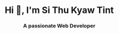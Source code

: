 <h1 align="center">Hi 👋, I'm Si Thu Kyaw Tint</h1>
<h3 align="center">A passionate Web Developer</h3>
<img src="https://media2.giphy.com/media/1fYi7IQLtBuRm2nPNo/200w.gif" align="center>

